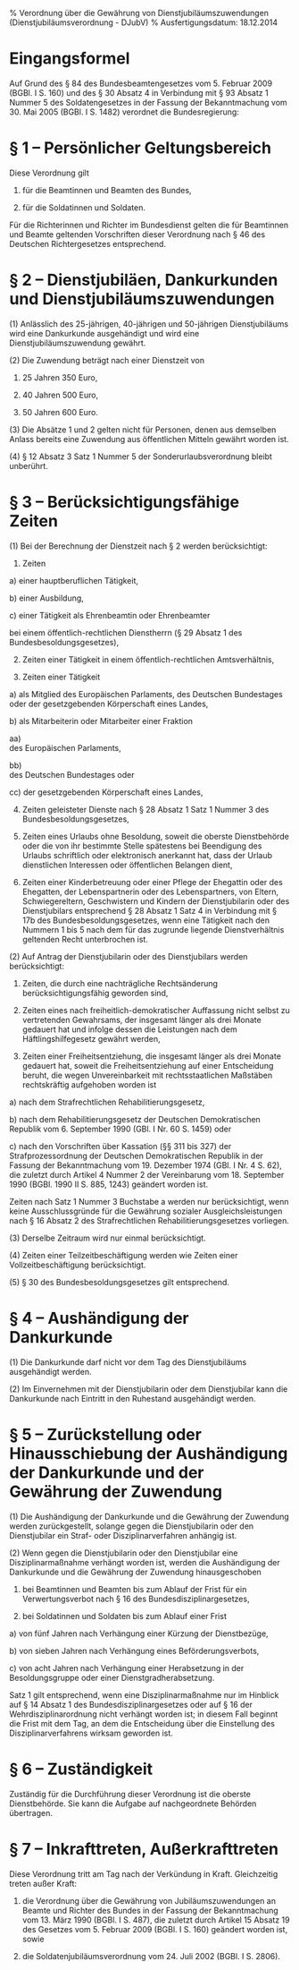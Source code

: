% Verordnung über die Gewährung von Dienstjubiläumszuwendungen  (Dienstjubiläumsverordnung - DJubV)
% Ausfertigungsdatum: 18.12.2014
 
# Eingangsformel

Auf Grund des § 84 des Bundesbeamtengesetzes vom 5. Februar 2009 (BGBl. I S. 160) und des § 30 Absatz 4 in Verbindung mit § 93 Absatz 1 Nummer 5 des Soldatengesetzes in der Fassung der Bekanntmachung vom 30. Mai 2005 (BGBl. I S. 1482) verordnet die Bundesregierung:

# § 1 – Persönlicher Geltungsbereich

Diese Verordnung gilt

1. für die Beamtinnen und Beamten des Bundes,

2. für die Soldatinnen und Soldaten.

Für die Richterinnen und Richter im Bundesdienst gelten die für Beamtinnen und Beamte geltenden Vorschriften dieser Verordnung nach § 46 des Deutschen Richtergesetzes entsprechend.

# § 2 – Dienstjubiläen, Dankurkunden und Dienstjubiläumszuwendungen

(1) Anlässlich des 25-jährigen, 40-jährigen und 50-jährigen Dienstjubiläums wird eine Dankurkunde ausgehändigt und wird eine Dienstjubiläumszuwendung gewährt.

(2) Die Zuwendung beträgt nach einer Dienstzeit von

1. 25 Jahren 350 Euro,

2. 40 Jahren 500 Euro,

3. 50 Jahren 600 Euro.

(3) Die Absätze 1 und 2 gelten nicht für Personen, denen aus demselben Anlass bereits eine Zuwendung aus öffentlichen Mitteln gewährt worden ist.

(4) § 12 Absatz 3 Satz 1 Nummer 5 der Sonderurlaubsverordnung bleibt unberührt.

# § 3 – Berücksichtigungsfähige Zeiten

(1) Bei der Berechnung der Dienstzeit nach § 2 werden berücksichtigt:

1. Zeiten

a) einer hauptberuflichen Tätigkeit,

b) einer Ausbildung,

c) einer Tätigkeit als Ehrenbeamtin oder Ehrenbeamter

bei einem öffentlich-rechtlichen Dienstherrn (§ 29 Absatz 1 des Bundesbesoldungsgesetzes),

2. Zeiten einer Tätigkeit in einem öffentlich-rechtlichen Amtsverhältnis,

3. Zeiten einer Tätigkeit

a) als Mitglied des Europäischen Parlaments, des Deutschen Bundestages oder der gesetzgebenden Körperschaft eines Landes,

b) als Mitarbeiterin oder Mitarbeiter einer Fraktion

aa)  
des Europäischen Parlaments,

bb)  
des Deutschen Bundestages oder

cc) der gesetzgebenden Körperschaft eines Landes,

4. Zeiten geleisteter Dienste nach § 28 Absatz 1 Satz 1 Nummer 3 des Bundesbesoldungsgesetzes,

5. Zeiten eines Urlaubs ohne Besoldung, soweit die oberste Dienstbehörde oder die von ihr bestimmte Stelle spätestens bei Beendigung des Urlaubs schriftlich oder elektronisch anerkannt hat, dass der Urlaub dienstlichen Interessen oder öffentlichen Belangen dient,

6. Zeiten einer Kinderbetreuung oder einer Pflege der Ehegattin oder des Ehegatten, der Lebenspartnerin oder des Lebenspartners, von Eltern, Schwiegereltern, Geschwistern und Kindern der Dienstjubilarin oder des Dienstjubilars entsprechend § 28 Absatz 1 Satz 4 in Verbindung mit § 17b des Bundesbesoldungsgesetzes, wenn eine Tätigkeit nach den Nummern 1 bis 5 nach dem für das zugrunde liegende Dienstverhältnis geltenden Recht unterbrochen ist.

(2) Auf Antrag der Dienstjubilarin oder des Dienstjubilars werden berücksichtigt:

1. Zeiten, die durch eine nachträgliche Rechtsänderung berücksichtigungsfähig geworden sind,

2. Zeiten eines nach freiheitlich-demokratischer Auffassung nicht selbst zu vertretenden Gewahrsams, der insgesamt länger als drei Monate gedauert hat und infolge dessen die Leistungen nach dem Häftlingshilfegesetz gewährt werden,

3. Zeiten einer Freiheitsentziehung, die insgesamt länger als drei Monate gedauert hat, soweit die Freiheitsentziehung auf einer Entscheidung beruht, die wegen Unvereinbarkeit mit rechtsstaatlichen Maßstäben rechtskräftig aufgehoben worden ist

a) nach dem Strafrechtlichen Rehabilitierungsgesetz,

b) nach dem Rehabilitierungsgesetz der Deutschen Demokratischen Republik vom 6. September 1990 (GBl. I Nr. 60 S. 1459) oder

c) nach den Vorschriften über Kassation (§§ 311 bis 327) der Strafprozessordnung der Deutschen Demokratischen Republik in der Fassung der Bekanntmachung vom 19. Dezember 1974 (GBl. I Nr. 4 S. 62), die zuletzt durch Artikel 4 Nummer 2 der Vereinbarung vom 18. September 1990 (BGBl. 1990 II S. 885, 1243) geändert worden ist.

Zeiten nach Satz 1 Nummer 3 Buchstabe a werden nur berücksichtigt, wenn keine Ausschlussgründe für die Gewährung sozialer Ausgleichsleistungen nach § 16 Absatz 2 des Strafrechtlichen Rehabilitierungsgesetzes vorliegen.

(3) Derselbe Zeitraum wird nur einmal berücksichtigt.

(4) Zeiten einer Teilzeitbeschäftigung werden wie Zeiten einer Vollzeitbeschäftigung berücksichtigt.

(5) § 30 des Bundesbesoldungsgesetzes gilt entsprechend.

# § 4 – Aushändigung der Dankurkunde

(1) Die Dankurkunde darf nicht vor dem Tag des Dienstjubiläums ausgehändigt werden.

(2) Im Einvernehmen mit der Dienstjubilarin oder dem Dienstjubilar kann die Dankurkunde nach Eintritt in den Ruhestand ausgehändigt werden.

# § 5 – Zurückstellung oder Hinausschiebung der Aushändigung der Dankurkunde und der Gewährung der Zuwendung

(1) Die Aushändigung der Dankurkunde und die Gewährung der Zuwendung werden zurückgestellt, solange gegen die Dienstjubilarin oder den Dienstjubilar ein Straf- oder Disziplinarverfahren anhängig ist.

(2) Wenn gegen die Dienstjubilarin oder den Dienstjubilar eine Disziplinarmaßnahme verhängt worden ist, werden die Aushändigung der Dankurkunde und die Gewährung der Zuwendung hinausgeschoben

1. bei Beamtinnen und Beamten bis zum Ablauf der Frist für ein Verwertungsverbot nach § 16 des Bundesdisziplinargesetzes,

2. bei Soldatinnen und Soldaten bis zum Ablauf einer Frist

a) von fünf Jahren nach Verhängung einer Kürzung der Dienstbezüge,

b) von sieben Jahren nach Verhängung eines Beförderungsverbots,

c) von acht Jahren nach Verhängung einer Herabsetzung in der Besoldungsgruppe oder einer Dienstgradherabsetzung.

Satz 1 gilt entsprechend, wenn eine Disziplinarmaßnahme nur im Hinblick auf § 14 Absatz 1 des Bundesdisziplinargesetzes oder auf § 16 der Wehrdisziplinarordnung nicht verhängt worden ist; in diesem Fall beginnt die Frist mit dem Tag, an dem die Entscheidung über die Einstellung des Disziplinarverfahrens wirksam geworden ist.

# § 6 – Zuständigkeit

Zuständig für die Durchführung dieser Verordnung ist die oberste Dienstbehörde. Sie kann die Aufgabe auf nachgeordnete Behörden übertragen.

# § 7 – Inkrafttreten, Außerkrafttreten

Diese Verordnung tritt am Tag nach der Verkündung in Kraft. Gleichzeitig treten außer Kraft:

1. die Verordnung über die Gewährung von Jubiläumszuwendungen an Beamte und Richter des Bundes in der Fassung der Bekanntmachung vom 13. März 1990 (BGBl. I S. 487), die zuletzt durch Artikel 15 Absatz 19 des Gesetzes vom 5. Februar 2009 (BGBl. I S. 160) geändert worden ist, sowie

2. die Soldatenjubiläumsverordnung vom 24. Juli 2002 (BGBl. I S. 2806).
